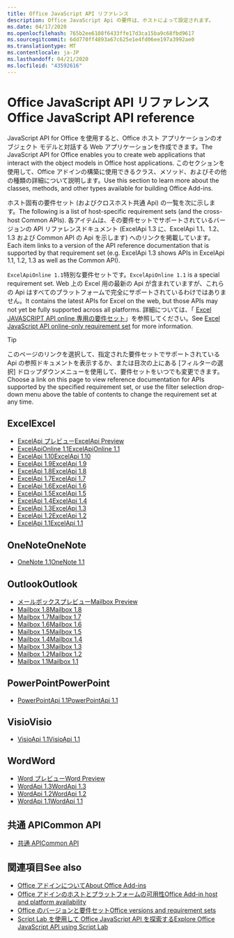 ```yaml
---
title: Office JavaScript API リファレンス
description: Office JavaScript Api の要件は、ホストによって設定されます。
ms.date: 04/17/2020
ms.openlocfilehash: 765b2ee6108f6433ffe17d3ca15ba9c68fbd9617
ms.sourcegitcommit: 6dd770ff4893a67c625e1e4fd06ee197a3992ae0
ms.translationtype: MT
ms.contentlocale: ja-JP
ms.lasthandoff: 04/21/2020
ms.locfileid: "43592616"
---
```

# <a name="office-javascript-api-reference"></a><span data-ttu-id="00eb4-103">Office JavaScript API リファレンス</span><span class="sxs-lookup"><span data-stu-id="00eb4-103">Office JavaScript API reference</span></span>

<span data-ttu-id="00eb4-104">JavaScript API for Office を使用すると、Office ホスト アプリケーションのオブジェクト モデルと対話する Web アプリケーションを作成できます。</span><span class="sxs-lookup"><span data-stu-id="00eb4-104">The JavaScript API for Office enables you to create web applications that interact with the object models in Office host applications.</span></span> <span data-ttu-id="00eb4-105">このセクションを使用して、Office アドインの構築に使用できるクラス、メソッド、およびその他の種類の詳細について説明します。</span><span class="sxs-lookup"><span data-stu-id="00eb4-105">Use this section to learn more about the classes, methods, and other types available for building Office Add-ins.</span></span>

<span data-ttu-id="00eb4-106">ホスト固有の要件セット (およびクロスホスト共通 Api) の一覧を次に示します。</span><span class="sxs-lookup"><span data-stu-id="00eb4-106">The following is a list of host-specific requirement sets (and the cross-host Common APIs).</span></span> <span data-ttu-id="00eb4-107">各アイテムは、その要件セットでサポートされているバージョンの API リファレンスドキュメント (ExcelApi 1.3 に、ExcelApi 1.1、1.2、1.3 および Common API の Api を示します) へのリンクを掲載しています。</span><span class="sxs-lookup"><span data-stu-id="00eb4-107">Each item links to a version of the API reference documentation that is supported by that requirement set (e.g. ExcelApi 1.3 shows APIs in ExcelApi 1.1, 1.2, 1.3 as well as the Common API).</span></span>

<span data-ttu-id="00eb4-108">`ExcelApiOnline 1.1`特別な要件セットです。</span><span class="sxs-lookup"><span data-stu-id="00eb4-108">`ExcelApiOnline 1.1` is a special requirement set.</span></span> <span data-ttu-id="00eb4-109">Web 上の Excel 用の最新の Api が含まれていますが、これらの Api はすべてのプラットフォームで完全にサポートされているわけではありません。</span><span class="sxs-lookup"><span data-stu-id="00eb4-109">It contains the latest APIs for Excel on the web, but those APIs may not yet be fully supported across all platforms.</span></span> <span data-ttu-id="00eb4-110">詳細については、「 [Excel JAVASCRIPT API online 専用の要件セット](/office/dev/add-ins/reference/requirement-sets/excel-api-online-requirement-set)」を参照してください。</span><span class="sxs-lookup"><span data-stu-id="00eb4-110">See [Excel JavaScript API online-only requirement set](/office/dev/add-ins/reference/requirement-sets/excel-api-online-requirement-set) for more information.</span></span>

> [!TIP]
> <span data-ttu-id="00eb4-111">このページのリンクを選択して、指定された要件セットでサポートされている Api の参照ドキュメントを表示するか、または目次の上にある [フィルターの選択] ドロップダウンメニューを使用して、要件セットをいつでも変更できます。</span><span class="sxs-lookup"><span data-stu-id="00eb4-111">Choose a link on this page to view reference documentation for APIs supported by the specified requirement set, or use the filter selection drop-down menu above the table of contents to change the requirement set at any time.</span></span>

## <a name="excel"></a><span data-ttu-id="00eb4-112">Excel</span><span class="sxs-lookup"><span data-stu-id="00eb4-112">Excel</span></span>

- [<span data-ttu-id="00eb4-113">ExcelApi プレビュー</span><span class="sxs-lookup"><span data-stu-id="00eb4-113">ExcelApi Preview</span></span>](/javascript/api/excel?view=excel-js-preview)
- [<span data-ttu-id="00eb4-114">ExcelApiOnline 1.1</span><span class="sxs-lookup"><span data-stu-id="00eb4-114">ExcelApiOnline 1.1</span></span>](/javascript/api/excel?view=excel-js-online)
- [<span data-ttu-id="00eb4-115">ExcelApi 1.10</span><span class="sxs-lookup"><span data-stu-id="00eb4-115">ExcelApi 1.10</span></span>](/javascript/api/excel?view=excel-js-1.10)
- [<span data-ttu-id="00eb4-116">ExcelApi 1.9</span><span class="sxs-lookup"><span data-stu-id="00eb4-116">ExcelApi 1.9</span></span>](/javascript/api/excel?view=excel-js-1.9)
- [<span data-ttu-id="00eb4-117">ExcelApi 1.8</span><span class="sxs-lookup"><span data-stu-id="00eb4-117">ExcelApi 1.8</span></span>](/javascript/api/excel?view=excel-js-1.8)
- [<span data-ttu-id="00eb4-118">ExcelApi 1.7</span><span class="sxs-lookup"><span data-stu-id="00eb4-118">ExcelApi 1.7</span></span>](/javascript/api/excel?view=excel-js-1.7)
- [<span data-ttu-id="00eb4-119">ExcelApi 1.6</span><span class="sxs-lookup"><span data-stu-id="00eb4-119">ExcelApi 1.6</span></span>](/javascript/api/excel?view=excel-js-1.6)
- [<span data-ttu-id="00eb4-120">ExcelApi 1.5</span><span class="sxs-lookup"><span data-stu-id="00eb4-120">ExcelApi 1.5</span></span>](/javascript/api/excel?view=excel-js-1.5)
- [<span data-ttu-id="00eb4-121">ExcelApi 1.4</span><span class="sxs-lookup"><span data-stu-id="00eb4-121">ExcelApi 1.4</span></span>](/javascript/api/excel?view=excel-js-1.4)
- [<span data-ttu-id="00eb4-122">ExcelApi 1.3</span><span class="sxs-lookup"><span data-stu-id="00eb4-122">ExcelApi 1.3</span></span>](/javascript/api/excel?view=excel-js-1.3)
- [<span data-ttu-id="00eb4-123">ExcelApi 1.2</span><span class="sxs-lookup"><span data-stu-id="00eb4-123">ExcelApi 1.2</span></span>](/javascript/api/excel?view=excel-js-1.2)
- [<span data-ttu-id="00eb4-124">ExcelApi 1.1</span><span class="sxs-lookup"><span data-stu-id="00eb4-124">ExcelApi 1.1</span></span>](/javascript/api/excel?view=excel-js-1.1)

## <a name="onenote"></a><span data-ttu-id="00eb4-125">OneNote</span><span class="sxs-lookup"><span data-stu-id="00eb4-125">OneNote</span></span>

- [<span data-ttu-id="00eb4-126">OneNote 1.1</span><span class="sxs-lookup"><span data-stu-id="00eb4-126">OneNote 1.1</span></span>](/javascript/api/onenote?view=onenote-js-1.1)

## <a name="outlook"></a><span data-ttu-id="00eb4-127">Outlook</span><span class="sxs-lookup"><span data-stu-id="00eb4-127">Outlook</span></span>

- [<span data-ttu-id="00eb4-128">メールボックスプレビュー</span><span class="sxs-lookup"><span data-stu-id="00eb4-128">Mailbox Preview</span></span>](/javascript/api/outlook?view=outlook-js-preview)
- [<span data-ttu-id="00eb4-129">Mailbox 1.8</span><span class="sxs-lookup"><span data-stu-id="00eb4-129">Mailbox 1.8</span></span>](/javascript/api/outlook?view=outlook-js-1.8)
- [<span data-ttu-id="00eb4-130">Mailbox 1.7</span><span class="sxs-lookup"><span data-stu-id="00eb4-130">Mailbox 1.7</span></span>](/javascript/api/outlook?view=outlook-js-1.7)
- [<span data-ttu-id="00eb4-131">Mailbox 1.6</span><span class="sxs-lookup"><span data-stu-id="00eb4-131">Mailbox 1.6</span></span>](/javascript/api/outlook?view=outlook-js-1.6)
- [<span data-ttu-id="00eb4-132">Mailbox 1.5</span><span class="sxs-lookup"><span data-stu-id="00eb4-132">Mailbox 1.5</span></span>](/javascript/api/outlook?view=outlook-js-1.5)
- [<span data-ttu-id="00eb4-133">Mailbox 1.4</span><span class="sxs-lookup"><span data-stu-id="00eb4-133">Mailbox 1.4</span></span>](/javascript/api/outlook?view=outlook-js-1.4)
- [<span data-ttu-id="00eb4-134">Mailbox 1.3</span><span class="sxs-lookup"><span data-stu-id="00eb4-134">Mailbox 1.3</span></span>](/javascript/api/outlook?view=outlook-js-1.3)
- [<span data-ttu-id="00eb4-135">Mailbox 1.2</span><span class="sxs-lookup"><span data-stu-id="00eb4-135">Mailbox 1.2</span></span>](/javascript/api/outlook?view=outlook-js-1.2)
- [<span data-ttu-id="00eb4-136">Mailbox 1.1</span><span class="sxs-lookup"><span data-stu-id="00eb4-136">Mailbox 1.1</span></span>](/javascript/api/outlook?view=outlook-js-1.1)

## <a name="powerpoint"></a><span data-ttu-id="00eb4-137">PowerPoint</span><span class="sxs-lookup"><span data-stu-id="00eb4-137">PowerPoint</span></span>

- [<span data-ttu-id="00eb4-138">PowerPointApi 1.1</span><span class="sxs-lookup"><span data-stu-id="00eb4-138">PowerPointApi 1.1</span></span>](/javascript/api/powerpoint?view=powerpoint-js-1.1)

## <a name="visio"></a><span data-ttu-id="00eb4-139">Visio</span><span class="sxs-lookup"><span data-stu-id="00eb4-139">Visio</span></span>

- [<span data-ttu-id="00eb4-140">VisioApi 1.1</span><span class="sxs-lookup"><span data-stu-id="00eb4-140">VisioApi 1.1</span></span>](/javascript/api/visio?view=visio-js-1.1)

## <a name="word"></a><span data-ttu-id="00eb4-141">Word</span><span class="sxs-lookup"><span data-stu-id="00eb4-141">Word</span></span>

- [<span data-ttu-id="00eb4-142">Word プレビュー</span><span class="sxs-lookup"><span data-stu-id="00eb4-142">Word Preview</span></span>](/javascript/api/word?view=word-js-preview)
- [<span data-ttu-id="00eb4-143">WordApi 1.3</span><span class="sxs-lookup"><span data-stu-id="00eb4-143">WordApi 1.3</span></span>](/javascript/api/word?view=word-js-1.3)
- [<span data-ttu-id="00eb4-144">WordApi 1.2</span><span class="sxs-lookup"><span data-stu-id="00eb4-144">WordApi 1.2</span></span>](/javascript/api/word?view=word-js-1.2)
- [<span data-ttu-id="00eb4-145">WordApi 1.1</span><span class="sxs-lookup"><span data-stu-id="00eb4-145">WordApi 1.1</span></span>](/javascript/api/word?view=word-js-1.1)

## <a name="common-api"></a><span data-ttu-id="00eb4-146">共通 API</span><span class="sxs-lookup"><span data-stu-id="00eb4-146">Common API</span></span>

- [<span data-ttu-id="00eb4-147">共通 API</span><span class="sxs-lookup"><span data-stu-id="00eb4-147">Common API</span></span>](/javascript/api/office?view=common-js)

## <a name="see-also"></a><span data-ttu-id="00eb4-148">関連項目</span><span class="sxs-lookup"><span data-stu-id="00eb4-148">See also</span></span>

- [<span data-ttu-id="00eb4-149">Office アドインについて</span><span class="sxs-lookup"><span data-stu-id="00eb4-149">About Office Add-ins</span></span>](/office/dev/add-ins/overview)
- [<span data-ttu-id="00eb4-150">Office アドインのホストとプラットフォームの可用性</span><span class="sxs-lookup"><span data-stu-id="00eb4-150">Office Add-in host and platform availability</span></span>](/office/dev/add-ins/overview/office-add-in-availability)
- [<span data-ttu-id="00eb4-151">Office のバージョンと要件セット</span><span class="sxs-lookup"><span data-stu-id="00eb4-151">Office versions and requirement sets</span></span>](/office/dev/add-ins/develop/office-versions-and-requirement-sets)
- [<span data-ttu-id="00eb4-152">Script Lab を使用して Office JavaScript API を探索する</span><span class="sxs-lookup"><span data-stu-id="00eb4-152">Explore Office JavaScript API using Script Lab</span></span>](/office/dev/add-ins/overview/explore-with-script-lab)
